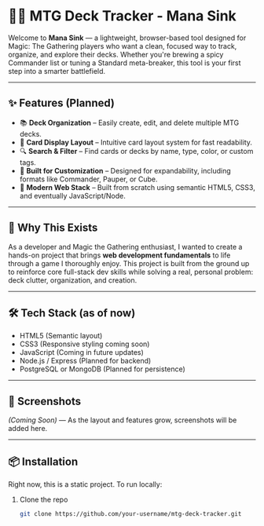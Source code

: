 # 🧙‍♂️ MTG Deck Tracker - Mana Sink 

Welcome to **Mana Sink** — a lightweight, browser-based tool designed for Magic: The Gathering players who want a clean, focused way to track, organize, and explore their decks. Whether you're brewing a spicy Commander list or tuning a Standard meta-breaker, this tool is your first step into a smarter battlefield.

---

## ✨ Features (Planned)

- 📚 **Deck Organization** – Easily create, edit, and delete multiple MTG decks.
- 🧩 **Card Display Layout** – Intuitive card layout system for fast readability.
- 🔍 **Search & Filter** – Find cards or decks by name, type, color, or custom tags.
- 🧠 **Built for Customization** – Designed for expandability, including formats like Commander, Pauper, or Cube.
- 🧪 **Modern Web Stack** – Built from scratch using semantic HTML5, CSS3, and eventually JavaScript/Node.

---

## 🚀 Why This Exists

As a developer and Magic the Gathering enthusiast, I wanted to create a hands-on project that brings **web development fundamentals** to life through a game I thoroughly enjoy. This project is built from the ground up to reinforce core full-stack dev skills while solving a real, personal problem: deck clutter, organization, and creation.

---

## 🛠️ Tech Stack (as of now)

- HTML5 (Semantic layout)
- CSS3 (Responsive styling coming soon)
- JavaScript (Coming in future updates)
- Node.js / Express (Planned for backend)
- PostgreSQL or MongoDB (Planned for persistence)

---

## 📸 Screenshots

_(Coming Soon)_ — As the layout and features grow, screenshots will be added here.

---

## 📦 Installation

Right now, this is a static project. To run locally:

1. Clone the repo  
   ```bash
   git clone https://github.com/your-username/mtg-deck-tracker.git
